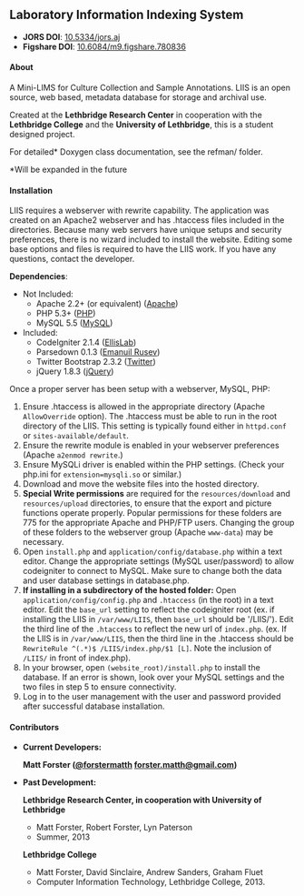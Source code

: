 ## Laboratory Information Indexing System

- **JORS DOI**: [10.5334/jors.aj](http://dx.doi.org/10.5334/jors.aj)
- **Figshare DOI**: [10.6084/m9.figshare.780836](http://dx.doi.org/10.6084/m9.figshare.780836)


#### About

A Mini-LIMS for Culture Collection and Sample Annotations.
LIIS is an open source, web based, metadata database for storage and archival use.

Created at the **Lethbridge Research Center** in cooperation with the **Lethbridge College** and the **University of Lethbridge**, this is a student designed project.

For detailed* Doxygen class documentation, see the refman/ folder.

*Will be expanded in the future

#### Installation

LIIS requires a webserver with rewrite capability. The application was created on an Apache2 webserver and has .htaccess files included in the directories. Because many web servers have unique setups and security preferences, there is no wizard included to install the website. Editing some base options and files is required to have the LIIS work. If you have any questions, contact the developer.

**Dependencies**:
- Not Included:
	* Apache 2.2+ (or equivalent) 	([Apache](http://httpd.apache.org/)) 
	* PHP 5.3+ 			([PHP](http://php.net/))
	* MySQL 5.5 			([MySQL](http://www.mysql.com/))
- Included:
	* CodeIgniter 2.1.4 		([EllisLab](https://github.com/EllisLab/CodeIgniter))
	* Parsedown 0.1.3 		([Emanuil Rusev](https://github.com/erusev/parsedown))
	* Twitter Bootstrap 2.3.2 	([Twitter](https://github.com/twbs/bootstrap))
	* jQuery 1.8.3 			([jQuery](https://github.com/jquery/jquery))

Once a proper server has been setup with a webserver, MySQL, PHP:

1. Ensure .htaccess is allowed in the appropriate directory (Apache `AllowOverride` option). The .htaccess must be able to run in the root directory of the LIIS. This setting is typically found either in `httpd.conf` or `sites-available/default`.
2. Ensure the rewrite module is enabled in your webserver preferences (Apache `a2enmod rewrite`.)
3. Ensure MySQLi driver is enabled within the PHP settings. (Check your php.ini for `extension=mysqli.so` or similar.)
4. Download and move the website files into the hosted directory.
5. **Special Write permissions** are required for the `resources/download` and `resources/upload` directories, to ensure that the export and picture functions operate properly. Popular permissions for these folders are 775 for the appropriate Apache and PHP/FTP users. Changing the group of these folders to the webserver group (Apache `www-data`) may be necessary. 
6. Open `install.php` and `application/config/database.php` within a text editor. Change the appropriate settings (MySQL user/password) to allow codeigniter to connect to MySQL. Make sure to change both the data and user database settings in database.php.
7. **If installing in a subdirectory of the hosted folder:** Open `application/config/config.php` and `.htaccess` (in the root) in a text editor. Edit the `base_url` setting to reflect the codeigniter root (ex. if installing the LIIS in `/var/www/LIIS`, then `base_url` should be '/LIIS/'). Edit the third line of the `.htaccess` to reflect the new url of `index.php`. (ex. If the LIIS is in `/var/www/LIIS`, then the third line in the .htaccess should be `RewriteRule ^(.*)$ /LIIS/index.php/$1 [L]`. Note the inclusion of `/LIIS/` in front of index.php).
8. In your browser, open `(website_root)/install.php` to install the database. If an error is shown, look over your MySQL settings and the two files in step 5 to ensure connectivity.
9. Log in to the user management with the user and password provided after successful database installation.

#### Contributors

* **Current Developers:**

	**Matt Forster ([@forstermatth][1] [forster.matth@gmail.com][2])**
	
* **Past Development:**
	
	**Lethbridge Research Center, in cooperation with University of Lethbridge**
	* Matt Forster, Robert Forster, Lyn Paterson
	* Summer, 2013

	**Lethbridge College**
	* Matt Forster, David Sinclaire, Andrew Sanders, Graham Fluet
	* Computer Information Technology, Lethbridge College, 2013.

[1]: https://twitter.com/forstermatth
[2]: mailto:forster.matth@gmail.com
